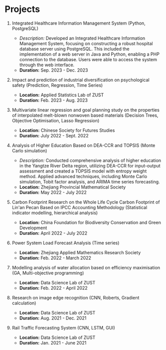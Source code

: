 # Projects

1. Integrated Healthcare Information Management System (Python, PostgreSQL)
   - *Description:* Developed an Integrated Healthcare Information Management System, focusing on constructing a robust hospital database server using PostgreSQL. This included the implementation of a web server in Java and Python, enabling a PHP connection to the database. Users were able to access the system through the web interface.
   - **Duration:** Sep. 2023 - Dec. 2023

2. Impact and prediction of industrial diversification on psychological safety (Prediction, Regression, Time Series)
   - **Location:** Applied Statistics Lab of ZUST
   - **Duration:** Feb. 2023 - Aug. 2023

3. Multivariate linear regression and goal planning study on the properties of interpolated melt-blown nonwoven based materials (Decision Trees, Objective Optimisation, Lasso Regression)
   - **Location:** Chinese Society for Futures Studies
   - **Duration:** July 2022 - Sept. 2022

4. Analysis of Higher Education Based on DEA-CCR and TOPSIS (Monte Carlo simulation)
   - *Description:* Conducted comprehensive analysis of higher education in the Yangtze River Delta region, utilizing DEA-CCR for input-output assessment and created a TOPSIS model with entropy weight method. Applied advanced techniques, including Monte Carlo simulation, Tobit factor analysis, and ARIMA time series forecasting.
   - **Location:** Zhejiang Provincial Mathematical Society
   - **Duration:** May 2022 - July 2022

5. Carbon Footprint Research on the Whole Life Cycle Carbon Footprint of Lin'an Pecan Based on IPCC Accounting Methodology (Statistical indicator modelling, hierarchical analysis)
   - **Location:** China Foundation for Biodiversity Conservation and Green Development
   - **Duration:** April 2022 - July 2022

6. Power System Load Forecast Analysis (Time series)
   - **Location:** Zhejiang Applied Mathematics Research Society
   - **Duration:** Feb. 2022 - March 2022

7. Modelling analysis of water allocation based on efficiency maximisation (GA, Multi-objective programming)
   - **Location:** Data Science Lab of ZUST
   - **Duration:** Feb. 2022 - April 2022

8.  Research on image edge recognition (CNN, Roberts, Gradient calculation)
    - **Location:** Data Science Lab of ZUST
    - **Duration:** Aug. 2021 - Dec. 2021

9.  Rail Traffic Forecasting System (CNN, LSTM, GUI)
    - **Location:** Data Science Lab of ZUST
    - **Duration:** Jan. 2021 - June 2021